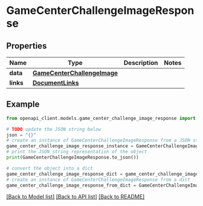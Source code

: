 # GameCenterChallengeImageResponse


## Properties

Name | Type | Description | Notes
------------ | ------------- | ------------- | -------------
**data** | [**GameCenterChallengeImage**](GameCenterChallengeImage.md) |  | 
**links** | [**DocumentLinks**](DocumentLinks.md) |  | 

## Example

```python
from openapi_client.models.game_center_challenge_image_response import GameCenterChallengeImageResponse

# TODO update the JSON string below
json = "{}"
# create an instance of GameCenterChallengeImageResponse from a JSON string
game_center_challenge_image_response_instance = GameCenterChallengeImageResponse.from_json(json)
# print the JSON string representation of the object
print(GameCenterChallengeImageResponse.to_json())

# convert the object into a dict
game_center_challenge_image_response_dict = game_center_challenge_image_response_instance.to_dict()
# create an instance of GameCenterChallengeImageResponse from a dict
game_center_challenge_image_response_from_dict = GameCenterChallengeImageResponse.from_dict(game_center_challenge_image_response_dict)
```
[[Back to Model list]](../README.md#documentation-for-models) [[Back to API list]](../README.md#documentation-for-api-endpoints) [[Back to README]](../README.md)


